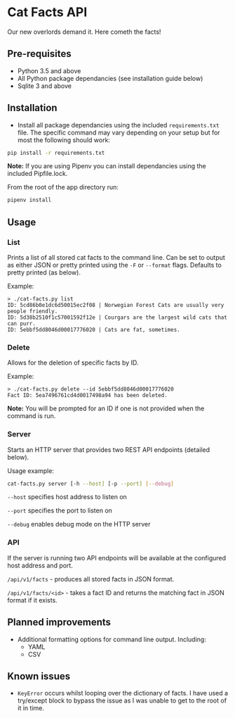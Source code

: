 # Cat Facts API

Our new overlords demand it. Here cometh the facts!

## Pre-requisites

- Python 3.5 and above
- All Python package dependancies (see installation guide below)
- Sqlite 3 and above

## Installation

- Install all package dependancies using the included `requirements.txt` file. The specific command may vary depending on your setup but for most the following should work:

```bash
pip install -r requirements.txt
```

**Note:** If you are using Pipenv you can install dependancies using the included Pipfile.lock.

From the root of the app directory run:

```bash
pipenv install
```

## Usage

### List

Prints a list of all stored cat facts to the command line. Can be set to output as either JSON or pretty printed using the `-F` or `--format` flags. Defaults to pretty printed (as below).

Example:

```shell
> ./cat-facts.py list
ID: 5cd86b0e1dc6d50015ec2f08 | Norwegian Forest Cats are usually very people friendly.
ID: 5d38b2510f1c57001592f12e | Courgars are the largest wild cats that can purr.
ID: 5ebbf5dd8046d00017776020 | Cats are fat, sometimes.
```

### Delete

Allows for the deletion of specific facts by ID.

Example:

```shell
> ./cat-facts.py delete --id 5ebbf5dd8046d00017776020
Fact ID: 5ea7496761cd4d0017498a94 has been deleted.
```

**Note:** You will be prompted for an ID if one is not provided when the command is run.

### Server

Starts an HTTP server that provides two REST API endpoints (detailed below).

Usage example:

```bash
cat-facts.py server [-h --host] [-p --port] [--debug]
```

`--host` specifies host address to listen on

`--port` specifies the port to listen on

`--debug` enables debug mode on the HTTP server

### API

If the server is running two API endpoints will be available at the configured host address and port.

`/api/v1/facts` - produces all stored facts in JSON format.

`/api/v1/facts/<id>` - takes a fact ID and returns the matching fact in JSON format if it exists.

## Planned improvements

- Additional formatting options for command line output. Including:
  - YAML
  - CSV

## Known issues

- `KeyError` occurs whilst looping over the dictionary of facts. I have used a try/except block to bypass the issue as I was unable to get to the root of it in time.
